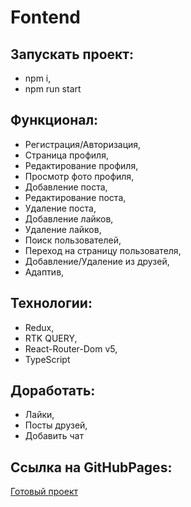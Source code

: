 # Fontend
## Запускать проект:
 - npm i,
 - npm run start
## Функционал:
-  Регистрация/Авторизация,
- Страница профиля,
- Редактирование профиля,
- Просмотр фото профиля,
- Добавление поста,
- Редактирование поста,
- Удаление поста,
- Добавление лайков,
- Удаление лайков,
- Поиск пользователей,
- Переход на страницу пользователя,
- Добавление/Удаление из друзей,
- Адаптив,
 ## Технологии:
 - Redux,
 - RTK QUERY,
 - React-Router-Dom v5,
 - TypeScript

## Доработать:
- Лайки,
- Посты друзей,
- Добавить чат

## Ссылка на GitHubPages: 
[Готовый проект](https://n1ckwhite.github.io/VK-Tech-Social-Network-frontend/)
